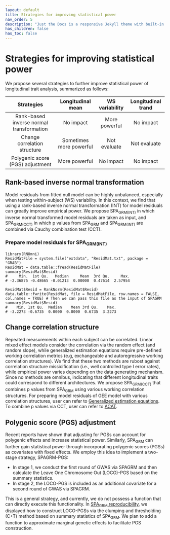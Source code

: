 ```yaml
---
layout: default
title: Strategies for improving statistical power
nav_order: 5
description: "Just the Docs is a responsive Jekyll theme with built-in search that is easily customizable and hosted on GitHub Pages."
has_children: false
has_toc: false
---
```


# Strategies for improving statistical power

We propose several strategies to further improve statistical power of longitudinal trait analysis, summarized as follows:

| Strategies | Longitudinal mean | WS variability | Longitudinal trand |
|:----------:|:-----------------:|:--------------:|:------------------:|
| Rank-based inverse normal transformation | No impact | More powerful | No impact |
| Change correlation structure | Sometimes more powerful | Not evaluate | Not evaluate |
| Polygenic score (PGS) adjustment  | More powerful | No impact | No impact |

## Rank-based inverse normal transformation

Model residuals from fitted null model can be highly unbalanced, especially when testing within-subject (WS) variability. In this context, we find that using a rank-based inverse normal transformation (INT) for model residuals can greatly improve empirical power. We propose SPA<sub>GRM(INT)</sub> in which inverse normal transformed model residuals are taken as input, and SPA<sub>GRM(CCT)</sub> in which p values from SPA<sub>GRM</sub> and SPA<sub>GRM(INT)</sub> are combined via Cauchy combination test (CCT). 

### Prepare model residuals for SPA<sub>GRM(INT)</sub>

```
library(RNOmni)
ResidMatFile = system.file("extdata", "ResidMat.txt", package = "GRAB")
ResidMat = data.table::fread(ResidMatFile)
summary(ResidMat$Resid)
#     Min.  1st Qu.   Median     Mean  3rd Qu.     Max. 
# -2.36875 -0.48665 -0.01213  0.00000  0.47614  2.57954

ResidMat$Resid = RankNorm(ResidMat$Resid)
data.table::fwrite(ResidMat, file = ResidMatFile, row.names = FALSE, col.names = TRUE) # Then we can pass this file as the input of SPAGRM
summary(ResidMat$Resid)
#    Min. 1st Qu.  Median    Mean 3rd Qu.    Max. 
# -3.2273 -0.6735  0.0000  0.0000  0.6735  3.2273 
```

## Change correlation structure

Repeated measurements within each subject can be correlated. Linear mixed effect models consider the correlation via the random effect (and random slope), while generalized estimation equations require pre-defined working correlation metrics (e.g, exchangeable and autoregressive working correlation structures). We find that these two methods are rubost against correlation structure missicification (i.e., well controlled type I error rates), while empirical power varies depending on the data generating mechanism. Since no methods are omnibus, indicating that different longitudinal traits could correspond to different architectures. We propose SPA<sub>GRM(CCT)</sub> that combines p values from SPA<sub>GRM</sub> using various working correlation structures. For preparing model residuals of GEE model with various correlation structures, user can refer to [Generalized estimation equations](https://hexupku.github.io/SPAGRM.github.io/docs/Step%201a2%20Generalized%20estimation%20equations.html). To combine p values via CCT, user can refer to [ACAT](https://github.com/yaowuliu/ACAT).

## Polygenic score (PGS) adjustment

Recent reports have shown that adjusting for PGSs can account for polygenic effects and increase statistical power. Similarly, SPA<sub>GRM</sub> can further gain statistical power through incorporating polygenic scores (PGSs) as covariates with fixed effects. We employ this idea to implement a two-stage strategy, SPAGRM-PGS:
 - In stage 1, we conduct the first round of GWAS via SPAGRM and then calculate the Leave One Chromosome Out (LOCO)-PGS based on the summary statistics. 
 - In stage 2, the LOCO-PGS is included as an additional covariate for a second round of GWAS via SPAGRM. 

This is a general strategy, and currently, we do not possess a function that can directly execute this functionality. In [SPA<sub>GRM</sub> reproducibility](https://github.com/HeXuPKU/SPAGRM/tree/main/real_data/5.PRS_adjustment%20(optional)), we displayed how to construct LOCO-PGSs via the clumping and thresholding (C+T) method based on summary statistics of SPA<sub>GRM</sub>. We plan to add a function to approximate marginal genetic effects to facilitate PGS construction.